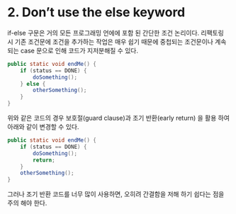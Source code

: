 # 2. Don’t use the else keyword

if-else 구문은 거의 모든 프로그래밍 언에에 포함 된 간단한 조건 논리이다. 리팩토링 시 기존 조건문에 조건을 추가하는 작업은 매우 쉽기 때문에 중첩되는 조건문이나 계속되는 case 문으로 인해 코드가 지저분해질 수 있다.

```java
public static void endMe() {
    if (status == DONE) {
        doSomething();
    } else {
        otherSomething();
    }
}
```

위와 같은 코드의 경우 보호절(guard clause)과 조기 반환(early return) 을 활용 하여 아래와 같이 변경할 수 있다.

```java
public static void endMe() {
    if (status == DONE) {
        doSomething();
        return;
    }
    otherSomething();
}
```

그러나 조기 반환 코드를 너무 많이 사용하면, 오히려 간결함을 저해 하기 쉽다는 점을 주의 해야 한다.
